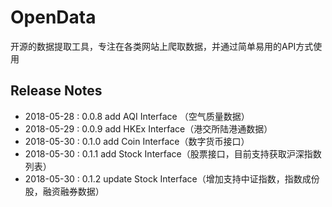 # OpenData
开源的数据提取工具，专注在各类网站上爬取数据，并通过简单易用的API方式使用

## Release Notes
+ 2018-05-28 : 0.0.8 add AQI Interface （空气质量数据）
+ 2018-05-29 : 0.0.9 add HKEx Interface（港交所陆港通数据）
+ 2018-05-30 : 0.1.0 add Coin Interface（数字货币接口）
+ 2018-05-30 : 0.1.1 add Stock Interface（股票接口，目前支持获取沪深指数列表）
+ 2018-05-30 : 0.1.2 update Stock Interface（增加支持中证指数，指数成份股，融资融券数据）
